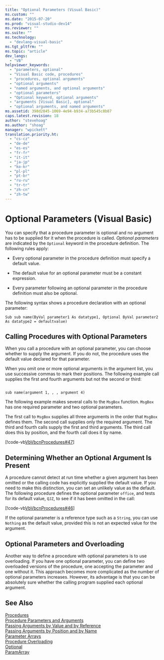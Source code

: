 ```yaml
---
title: "Optional Parameters (Visual Basic)"
ms.custom: ""
ms.date: "2015-07-20"
ms.prod: "visual-studio-dev14"
ms.reviewer: ""
ms.suite: ""
ms.technology: 
  - "devlang-visual-basic"
ms.tgt_pltfrm: ""
ms.topic: "article"
dev_langs: 
  - "VB"
helpviewer_keywords: 
  - "parameters, optional"
  - "Visual Basic code, procedures"
  - "procedures, optional arguments"
  - "optional arguments"
  - "named arguments, and optional arguments"
  - "optional parameters"
  - "Optional keyword, optional arguments"
  - "arguments [Visual Basic], optional"
  - "optional arguments, and named arguments"
ms.assetid: 398d2845-1069-4e94-b934-a73b545c8b87
caps.latest.revision: 18
author: "stevehoag"
ms.author: "shoag"
manager: "wpickett"
translation.priority.ht: 
  - "cs-cz"
  - "de-de"
  - "es-es"
  - "fr-fr"
  - "it-it"
  - "ja-jp"
  - "ko-kr"
  - "pl-pl"
  - "pt-br"
  - "ru-ru"
  - "tr-tr"
  - "zh-cn"
  - "zh-tw"
---
```

# Optional Parameters (Visual Basic)
You can specify that a procedure parameter is optional and no argument has to be supplied for it when the procedure is called. *Optional parameters* are indicated by the `Optional` keyword in the procedure definition. The following rules apply:  
  
-   Every optional parameter in the procedure definition must specify a default value.  
  
-   The default value for an optional parameter must be a constant expression.  
  
-   Every parameter following an optional parameter in the procedure definition must also be optional.  
  
 The following syntax shows a procedure declaration with an optional parameter:  
  
```  
Sub sub name(ByVal parameter1 As datatype1, Optional ByVal parameter2 As datatype2 = defaultvalue)  
```  
  
## Calling Procedures with Optional Parameters  
 When you call a procedure with an optional parameter, you can choose whether to supply the argument. If you do not, the procedure uses the default value declared for that parameter.  
  
 When you omit one or more optional arguments in the argument list, you use successive commas to mark their positions. The following example call supplies the first and fourth arguments but not the second or third:  
  
```  
  
sub name(argument 1, , , argument 4)  
```  
  
 The following example makes several calls to the `MsgBox` function. `MsgBox` has one required parameter and two optional parameters.  
  
 The first call to `MsgBox` supplies all three arguments in the order that `MsgBox` defines them. The second call supplies only the required argument. The third and fourth calls supply the first and third arguments. The third call does this by position, and the fourth call does it by name.  
  
 [!code-vb[VbVbcnProcedures#47](../../../visual-basic/language-reference/procedures/codesnippet/VisualBasic/optional-parameters_1.vb)]  
  
## Determining Whether an Optional Argument Is Present  
 A procedure cannot detect at run time whether a given argument has been omitted or the calling code has explicitly supplied the default value. If you need to make this distinction, you can set an unlikely value as the default. The following procedure defines the optional parameter `office`, and tests for its default value, `QJZ`, to see if it has been omitted in the call:  
  
 [!code-vb[VbVbcnProcedures#46](../../../visual-basic/language-reference/procedures/codesnippet/VisualBasic/optional-parameters_2.vb)]  
  
 If the optional parameter is a reference type such as a `String`, you can use `Nothing` as the default value, provided this is not an expected value for the argument.  
  
## Optional Parameters and Overloading  
 Another way to define a procedure with optional parameters is to use overloading. If you have one optional parameter, you can define two overloaded versions of the procedure, one accepting the parameter and one without it. This approach becomes more complicated as the number of optional parameters increases. However, its advantage is that you can be absolutely sure whether the calling program supplied each optional argument.  
  
## See Also  
 [Procedures](../../../visual-basic/language-reference/procedures/index.md)   
 [Procedure Parameters and Arguments](../../../visual-basic/language-reference/procedures/procedure-parameters-and-arguments.md)   
 [Passing Arguments by Value and by Reference](../../../visual-basic/language-reference/procedures/passing-arguments-by-value-and-by-reference.md)   
 [Passing Arguments by Position and by Name](../../../visual-basic/language-reference/procedures/passing-arguments-by-position-and-by-name.md)   
 [Parameter Arrays](../../../visual-basic/language-reference/procedures/parameter-arrays.md)   
 [Procedure Overloading](../../../visual-basic/language-reference/procedures/procedure-overloading.md)   
 [Optional](../../../visual-basic/language-reference/modifiers/optional.md)   
 [ParamArray](../../../visual-basic/language-reference/modifiers/paramarray.md)